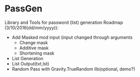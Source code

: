 # PassGen
Library and Tools for password (list) generation
Roadmap (3/10/2016(dd/mm/yyyy)):
* Add Masked mod input (input changed through arguments
  * Change mask
  * Additive mask
  * Shortening mask
* List Generation
* List Output(txt,lst)
* Random Pass with Gravity.TrueRandom lib(optional, demo?)
